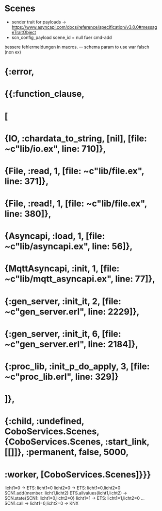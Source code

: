 # Scenes


- sender trait for payloads -> https://www.asyncapi.com/docs/reference/specification/v3.0.0#messageTraitObject
- scn_config_payload scene_id = null fuer cmd-add

bessere fehlermeldungen in macros. -- schema param to use war falsch (non ex)

# {:error,
#  {{:function_clause,
#    [
#      {IO, :chardata_to_string, [nil], [file: ~c"lib/io.ex", line: 710]},
#      {File, :read, 1, [file: ~c"lib/file.ex", line: 371]},
#      {File, :read!, 1, [file: ~c"lib/file.ex", line: 380]},
#      {Asyncapi, :load, 1, [file: ~c"lib/asyncapi.ex", line: 56]},
#      {MqttAsyncapi, :init, 1, [file: ~c"lib/mqtt_asyncapi.ex", line: 77]},
#      {:gen_server, :init_it, 2, [file: ~c"gen_server.erl", line: 2229]},
#      {:gen_server, :init_it, 6, [file: ~c"gen_server.erl", line: 2184]},
#      {:proc_lib, :init_p_do_apply, 3, [file: ~c"proc_lib.erl", line: 329]}
#    ]},
#   {:child, :undefined, CoboServices.Scenes, {CoboServices.Scenes, :start_link, [[]]}, :permanent, false, 5000,
#    :worker, [CoboServices.Scenes]}}}



licht1=0 -> ETS: licht1=0
licht2=0 -> ETS: licht1=0,licht2=0
SCN1.add(member: licht1,licht2)
ETS.allvalues(licht1,licht2) -> SCN.state{SCN1: licht1=0,licht2=0}
licht1=1 -> ETS: licht1=1,licht2=0
...
SCN1.call -> licht1=0,licht2=0 -> KNX